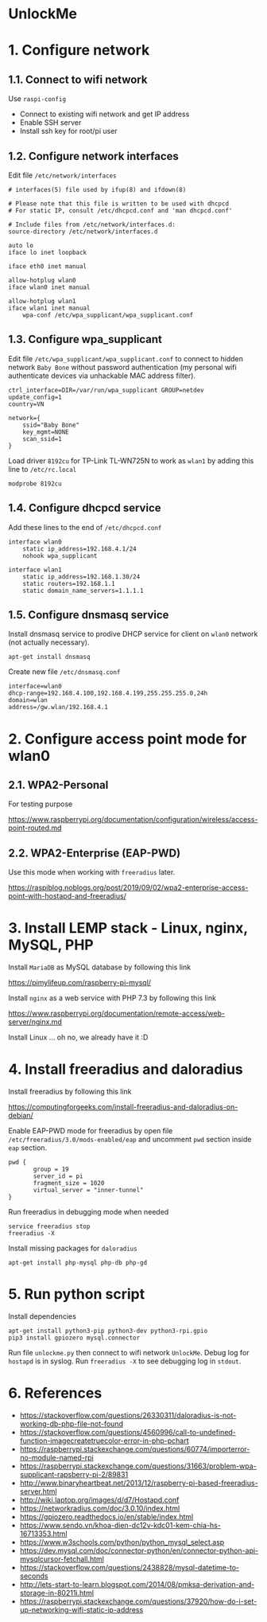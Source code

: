 # UnlockMe

# 1. Configure network

## 1.1. Connect to wifi network

Use `raspi-config`

- Connect to existing wifi network and get IP address
- Enable SSH server
- Install ssh key for root/pi user

## 1.2. Configure network interfaces

Edit file `/etc/network/interfaces`

```
# interfaces(5) file used by ifup(8) and ifdown(8)

# Please note that this file is written to be used with dhcpcd
# For static IP, consult /etc/dhcpcd.conf and 'man dhcpcd.conf'

# Include files from /etc/network/interfaces.d:
source-directory /etc/network/interfaces.d

auto lo
iface lo inet loopback

iface eth0 inet manual

allow-hotplug wlan0
iface wlan0 inet manual

allow-hotplug wlan1
iface wlan1 inet manual
    wpa-conf /etc/wpa_supplicant/wpa_supplicant.conf
```

## 1.3. Configure wpa_supplicant

Edit file `/etc/wpa_supplicant/wpa_supplicant.conf` to connect to hidden network `Baby Bone` without password authentication (my personal wifi authenticate devices via unhackable MAC address filter).

```
ctrl_interface=DIR=/var/run/wpa_supplicant GROUP=netdev
update_config=1
country=VN

network={
	ssid="Baby Bone"
	key_mgmt=NONE
	scan_ssid=1
}
```

Load driver `8192cu` for TP-Link TL-WN725N to work as `wlan1` by adding this line to `/etc/rc.local`

```
modprobe 8192cu
```

## 1.4. Configure dhcpcd service

Add these lines to the end of `/etc/dhcpcd.conf`

```
interface wlan0
    static ip_address=192.168.4.1/24
    nohook wpa_supplicant

interface wlan1
    static ip_address=192.168.1.30/24
    static routers=192.168.1.1
    static domain_name_servers=1.1.1.1
```

## 1.5. Configure dnsmasq service

Install dnsmasq service to prodive DHCP service for client on `wlan0` network (not actually necessary).

```
apt-get install dnsmasq
```

Create new file `/etc/dnsmasq.conf`

```
interface=wlan0
dhcp-range=192.168.4.100,192.168.4.199,255.255.255.0,24h
domain=wlan
address=/gw.wlan/192.168.4.1
```

# 2. Configure access point mode for wlan0

## 2.1. WPA2-Personal

For testing purpose

https://www.raspberrypi.org/documentation/configuration/wireless/access-point-routed.md

## 2.2. WPA2-Enterprise (EAP-PWD)

Use this mode when working with `freeradius` later.

https://raspiblog.noblogs.org/post/2019/09/02/wpa2-enterprise-access-point-with-hostapd-and-freeradius/

# 3. Install LEMP stack - Linux, nginx, MySQL, PHP

Install `MariaDB` as MySQL database by following this link

https://pimylifeup.com/raspberry-pi-mysql/

Install `nginx` as a web service with PHP 7.3 by following this link

https://www.raspberrypi.org/documentation/remote-access/web-server/nginx.md

Install Linux ... oh no, we already have it :D

# 4. Install freeradius and daloradius

Install freeradius by following this link

https://computingforgeeks.com/install-freeradius-and-daloradius-on-debian/

Enable EAP-PWD mode for freeradius by open file `/etc/freeradius/3.0/mods-enabled/eap` and uncomment `pwd` section inside `eap` section.

```
pwd {
       group = 19
       server_id = pi
       fragment_size = 1020
       virtual_server = "inner-tunnel"
}
```

Run freeradius in debugging mode when needed

```
service freeradius stop
freeradius -X
```

Install missing packages for `daloradius`

```
apt-get install php-mysql php-db php-gd
```


# 5. Run python script

Install dependencies

```
apt-get install python3-pip python3-dev python3-rpi.gpio
pip3 install gpiozero mysql.connector
```

Run file `unlockme.py` then connect to wifi network `UnlockMe`. Debug log for `hostapd` is in syslog. Run `freeradius -X` to see debugging log in `stdout`.


# 6. References

- https://stackoverflow.com/questions/26330311/daloradius-is-not-working-db-php-file-not-found
- https://stackoverflow.com/questions/4560996/call-to-undefined-function-imagecreatetruecolor-error-in-php-pchart
- https://raspberrypi.stackexchange.com/questions/60774/importerror-no-module-named-rpi
- https://raspberrypi.stackexchange.com/questions/31663/problem-wpa-supplicant-rapsberry-pi-2/89831
- http://www.binaryheartbeat.net/2013/12/raspberry-pi-based-freeradius-server.html
- http://wiki.laptop.org/images/d/d7/Hostapd.conf
- https://networkradius.com/doc/3.0.10/index.html
- https://gpiozero.readthedocs.io/en/stable/index.html
- https://www.sendo.vn/khoa-dien-dc12v-kdc01-kem-chia-hs-16713353.html
- https://www.w3schools.com/python/python_mysql_select.asp
- https://dev.mysql.com/doc/connector-python/en/connector-python-api-mysqlcursor-fetchall.html
- https://stackoverflow.com/questions/2438828/mysql-datetime-to-seconds
- http://lets-start-to-learn.blogspot.com/2014/08/pmksa-derivation-and-storage-in-80211i.html
- https://raspberrypi.stackexchange.com/questions/37920/how-do-i-set-up-networking-wifi-static-ip-address
